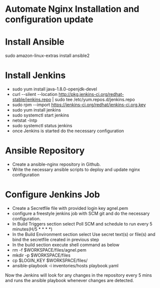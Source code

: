 Automate Nginx Installation and configuration update
=================

Install Ansible
=================

sudo amazon-linux-extras install ansible2
 
Install Jenkins
=================
* sudo yum install java-1.8.0-openjdk-devel
* curl --silent --location http://pkg.jenkins-ci.org/redhat-stable/jenkins.repo | sudo tee /etc/yum.repos.d/jenkins.repo
* sudo rpm --import https://jenkins-ci.org/redhat/jenkins-ci.org.key
* sudo yum install jenkins
* sudo systemctl start jenkins
* netstat -lntp
* sudo systemctl status jenkins
* once Jenkins is started do the necessary configuration

Ansible Repository
======================
* Create a ansible-nginx repository in Github.
* Write the necessary ansible scripts to deploy and update nginx configuration

Configure Jenkins Job
======================
* Create a Secretfile file with provided login key agnel.pem
* configure a freestyle jenkins job with SCM git and do the necessary configuration.
* In Build Triggers section select Poll SCM and schedule to run every 5 minutes(H/5 * * * *)
* In the Build Environment section select Use secret text(s) or file(s) and bind the secretfile created in previous step
* In the build section execute shell command as below
* rm -f $WORKSPACE/files/agnel.pem
* mkdir -p $WORKSPACE/files 
* cp $LOGIN_KEY $WORKSPACE/files/
* ansible-playbook  -i inventories/hosts playbook.yaml

Now the Jenkins will look for any changes in the repository every 5 mins and runs the ansible playbook whenever changes are detected.
